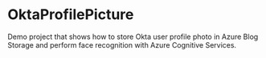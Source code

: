 # OktaProfilePicture

Demo project that shows how to store Okta user profile photo in Azure Blog Storage and perform face recognition with Azure Cognitive Services.
